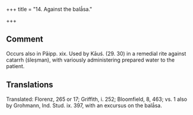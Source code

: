 +++
title = "14. Against the balā́sa."

+++
## Comment
Occurs also in Pāipp. xix. Used by Kāuś. (29. 30) in a remedial rite against catarrh (śleṣman), with variously administering prepared water to the patient.


## Translations
Translated: Florenz, 265 or 17; Griffith, i. 252; Bloomfield, 8, 463; vs. 1 also by Grohmann, Ind. Stud. ix. 397, with an excursus on the balā́sa.

